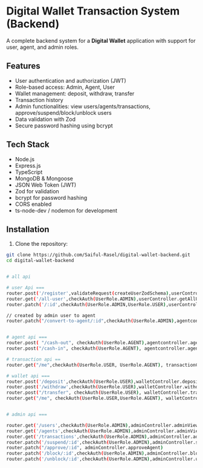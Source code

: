 # Digital Wallet Transaction System (Backend)

A complete backend system for a **Digital Wallet** application with support for user, agent, and admin roles.

## Features

- User authentication and authorization (JWT)
- Role-based access: Admin, Agent, User
- Wallet management: deposit, withdraw, transfer
- Transaction history
- Admin functionalities: view users/agents/transactions, approve/suspend/block/unblock users
- Data validation with Zod
- Secure password hashing using bcrypt

## Tech Stack

- Node.js
- Express.js
- TypeScript
- MongoDB & Mongoose
- JSON Web Token (JWT)
- Zod for validation
- bcrypt for password hashing
- CORS enabled
- ts-node-dev / nodemon for development

## Installation

1. Clone the repository:

```bash
git clone https://github.com/Saiful-Rasel/digital-wallet-backend.git
cd digital-wallet-backend


# all api 

# user Api ===
router.post('/register',validateRequest(createUserZodSchema),userController.createUser)
router.get('/all-user',checkAuth(UserRole.ADMIN),userController.getAllUser)
router.patch('/:id',checkAuth(UserRole.ADMIN,UserRole.USER),userController.updateUser)

// created by admin user to agent 
router.patch("/convert-to-agent/:id",checkAuth(UserRole.ADMIN),agentcontroller.createUserToAgent)


# agent api ===
router.post( "/cash-out", checkAuth(UserRole.AGENT),agentcontroller.agentCashOut);  ==> this is not use from agent only use userEnd
router.post("/cash-in", checkAuth(UserRole.AGENT), agentcontroller.agentCashIn);

# transaction api ==
router.get("/me",checkAuth(UserRole.USER, UserRole.AGENT), transactionController.getMyTransactionHistory);

# wallet api === 
router.post('/deposit',checkAuth(UserRole.USER),walletController.depositWallet)
router.post('/withdraw',checkAuth(UserRole.USER),walletController.withdrawWallet) this route is not suitable because one user how withraw this user again / he only do cashout
router.post("/transfer", checkAuth(UserRole.USER), walletController.transfer);
router.get("/me", checkAuth(UserRole.USER,UserRole.AGENT), walletController.myHistory); 


# admin api === 

router.get('/users',checkAuth(UserRole.ADMIN),adminController.adminViewAllUser)
router.get('/agents',checkAuth(UserRole.ADMIN),adminController.adminViewAllAgent)
router.get('/transactions',checkAuth(UserRole.ADMIN),adminController.adminViewAllTransaction)
router.patch('/suspend/:id',checkAuth(UserRole.ADMIN),adminController.suspendAgent)
router.patch("/approve/:id", adminController.approveAgent)
router.patch('/block/:id',checkAuth(UserRole.ADMIN),adminController.blockWallet)
router.patch('/unblock/:id',checkAuth(UserRole.ADMIN),adminController.unblockWallet)

